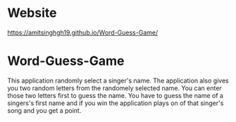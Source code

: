  # Website
 https://amitsinghgh19.github.io/Word-Guess-Game/

# Word-Guess-Game
This application randomly select a singer's name.
The application also gives you two random letters from the randomely selected name.
You can  enter those two letters first to guess the name.
 You have to guess the name of a singers's first name and if you win the application plays on of that singer's song and you get a point.
 